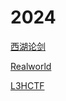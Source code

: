 # 2024

[西湖论剑](https://github.com/0RAYS/WriteUp/tree/main/2024/%E8%A5%BF%E6%B9%96%E8%AE%BA%E5%89%91)

[Realworld](https://github.com/0RAYS/WriteUp/tree/main/2024/RealworldCTF)

[L3HCTF](https://github.com/0RAYS/WriteUp/tree/main/2024/L3HCTF)
